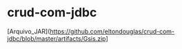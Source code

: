 # crud-com-jdbc

[Arquivo_JAR](https://github.com/eltondouglas/crud-com-jdbc/blob/master/artifacts/Gsis.zip]
